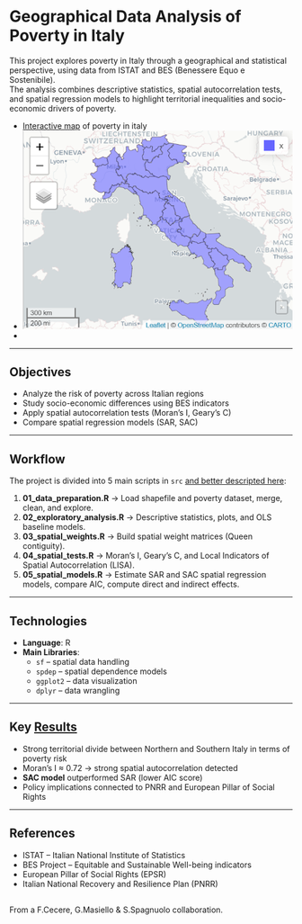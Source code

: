 # Geographical Data Analysis of Poverty in Italy

This project explores poverty in Italy through a geographical and statistical perspective, using data from ISTAT and BES (Benessere Equo e Sostenibile).  
The analysis combines descriptive statistics, spatial autocorrelation tests, and spatial regression models to highlight territorial inequalities and socio-economic drivers of poverty.
- [Interactive map](https://sasyspanish.github.io/Geographical-Data-Analysis-of-Poverty-in-Italy-with-R/map.html) of poverty in italy
- ![aa](results/maps/Rplotmapview.png)
- 
---

## Objectives
- Analyze the risk of poverty across Italian regions
- Study socio-economic differences using BES indicators
- Apply spatial autocorrelation tests (Moran’s I, Geary’s C)
- Compare spatial regression models (SAR, SAC)

---

## Workflow
The project is divided into 5 main scripts in `src` [and better descripted here](src/readme.md):

1. **01_data_preparation.R** → Load shapefile and poverty dataset, merge, clean, and explore.  
2. **02_exploratory_analysis.R** → Descriptive statistics, plots, and OLS baseline models.  
3. **03_spatial_weights.R** → Build spatial weight matrices (Queen contiguity).  
4. **04_spatial_tests.R** → Moran’s I, Geary’s C, and Local Indicators of Spatial Autocorrelation (LISA).  
5. **05_spatial_models.R** → Estimate SAR and SAC spatial regression models, compare AIC, compute direct and indirect effects.

---

## Technologies
- **Language**: R  
- **Main Libraries**:  
  - `sf` – spatial data handling  
  - `spdep` – spatial dependence models  
  - `ggplot2` – data visualization  
  - `dplyr` – data wrangling  

---

## Key [Results](results/readme.md)
- Strong territorial divide between Northern and Southern Italy in terms of poverty risk  
- Moran’s I ≈ 0.72 → strong spatial autocorrelation detected  
- **SAC model** outperformed SAR (lower AIC score)  
- Policy implications connected to PNRR and European Pillar of Social Rights  

---

## References
- ISTAT – Italian National Institute of Statistics  
- BES Project – Equitable and Sustainable Well-being indicators  
- European Pillar of Social Rights (EPSR)  
- Italian National Recovery and Resilience Plan (PNRR)  


## 
From a F.Cecere, G.Masiello & S.Spagnuolo collaboration.
